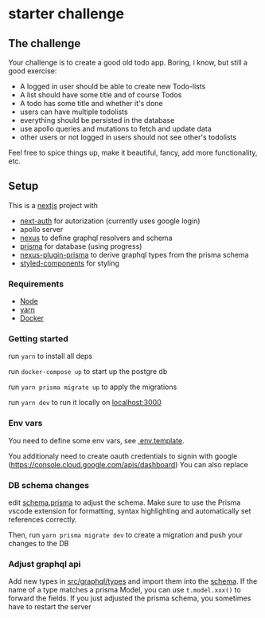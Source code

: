# starter challenge

## The challenge

Your challenge is to create a good old todo app. Boring, i know, but still a good exercise:

- A logged in user should be able to create new Todo-lists
- A list should have some title and of course Todos
- A todo has some title and whether it's done
- users can have multiple todolists
- everything should be persisted in the database
- use apollo queries and mutations to fetch and update data
- other users or not logged in users should not see other's todolists

Feel free to spice things up, make it beautiful, fancy, add more functionality, etc.

## Setup

This is a [nextjs](https://nextjs.org/) project with

- [next-auth](https://next-auth.js.org/) for autorization (currently uses google login)
- apollo server
- [nexus](https://nexusjs.org/) to define graphql resolvers and schema
- [prisma](https://www.prisma.io/) for database (using progress)
- [nexus-plugin-prisma](https://nexusjs.org/docs/plugins/prisma/overview) to derive graphql types from the prisma schema
- [styled-components](https://github.com/styled-components/styled-components) for styling

### Requirements

- [Node](https://nodejs.org/en/)
- [yarn](https://yarnpkg.com/)
- [Docker](https://www.docker.com/)

### Getting started

run `yarn` to install all deps

run `docker-compose up` to start up the postgre db

run `yarn prisma migrate up` to apply the migrations

run `yarn dev` to run it locally on [localhost:3000](http://localhost:3000)

### Env vars

You need to define some env vars, see [.env.template](.env.template).

You additionaly need to create oauth credentials to signin with google (https://console.cloud.google.com/apis/dashboard)
You can also replace

### DB schema changes

edit [schema.prisma](prisma/schema.prisma) to adjust the schema.
Make sure to use the Prisma vscode extension for formatting, syntax highlighting
and automatically set references correctly.

Then, run `yarn prisma migrate dev` to create a migration and push your changes to the DB

### Adjust graphql api

Add new types in [src/graphql/types](src/graphql/types) and import them into the [schema](src/graphql/schema.ts).
If the name of a type matches a prisma Model, you can use `t.model.xxx()` to forward the fields. If you just
adjusted the prisma schema, you sometimes have to restart the server
